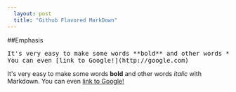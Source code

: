 ```yaml
---
  layout: post
  title: "Github Flavored MarkDown"
---
```

##Emphasis
<pre>It's very easy to make some words **bold** and other words *italic* with Markdown. 
You can even [link to Google!](http://google.com)</pre>
It's very easy to make some words **bold** and other words *italic* with Markdown. You can even [link to Google!](http://google.com)


